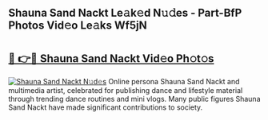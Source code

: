 ## Shauna Sand Nackt Le𝚊k𝚎d N𝚞𝚍es - Part-BfP Photos Vid𝚎o Le𝚊ks Wf5jN

# <h2><a href="http://fbasy9z.evod.top/?m=Shauna+Sand+Nackt">🔗 👉🔴 Shauna Sand Nackt Vid𝚎o Ph𝚘t𝚘s</a></h2>

[![Shauna Sand Nackt N𝚞d𝚎s](https://i.imgur.com/8V9OHl7.gif)](http://fbasy9z.evod.top/?m=Shauna+Sand+Nackt)
Online persona Shauna Sand Nackt and multimedia artist, celebrated for publishing dance and lifestyle material through trending dance routines and mini vlogs. Many public figures Shauna Sand Nackt have made significant contributions to society. 
